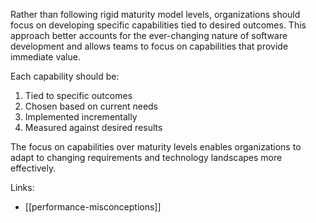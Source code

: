 Rather than following rigid maturity model levels, organizations should focus on developing specific capabilities tied to desired outcomes. This approach better accounts for the ever-changing nature of software development and allows teams to focus on capabilities that provide immediate value.

Each capability should be:
1. Tied to specific outcomes
2. Chosen based on current needs
3. Implemented incrementally
4. Measured against desired results

The focus on capabilities over maturity levels enables organizations to adapt to changing requirements and technology landscapes more effectively.

Links:
- [[performance-misconceptions]]
